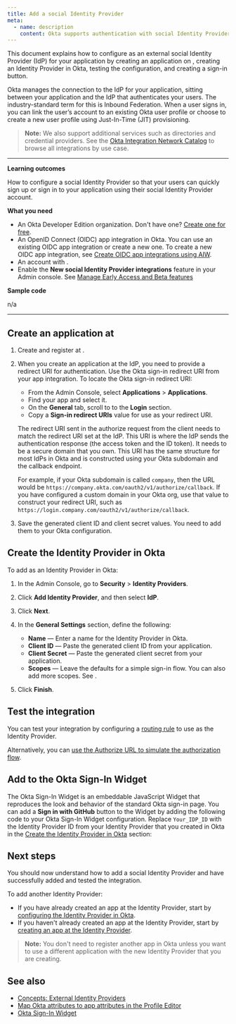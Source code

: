```yaml
---
title: Add a social Identity Provider
meta:
  - name: description
    content: Okta supports authentication with social Identity Providers. Get an overview of the process and prerequisites, as well as the set up instructions.
---
```

<ApiLifecycle access="ea" />

This document explains how to configure <StackSelector snippet="idp" noSelector inline /> as an external social Identity Provider (IdP) for your application by creating an application on <StackSelector snippet="idp" noSelector inline />, creating an Identity Provider in Okta, testing the configuration, and creating a sign-in button.

Okta manages the connection to the IdP for your application, sitting between your application and the IdP that authenticates your users. The industry-standard term for this is Inbound Federation. When a user signs in, you can link the user’s <StackSelector snippet="idp" noSelector inline /> account to an existing Okta user profile or choose to create a new user profile using Just-In-Time (JIT) provisioning.

> **Note:** We also support additional services such as directories and credential providers. See the [Okta Integration Network Catalog](https://www.okta.com/okta-integration-network/) to browse all integrations by use case.

---

**Learning outcomes**

How to configure a social Identity Provider so that your users can quickly sign up or sign in to your application using their social Identity Provider account.

**What you need**

* An Okta Developer Edition organization. Don't have one? [Create one for free](/signup).
* An OpenID Connect (OIDC) app integration in Okta. You can use an existing OIDC app integration or create a new one. To create a new OIDC app integration, see [Create OIDC app integrations using AIW](https://help.okta.com/okta_help.htm?id=ext_Apps_App_Integration_Wizard).
* An account with <StackSelector snippet="idpaccount" noSelector inline />.
* Enable the **New social Identity Provider integrations** feature in your Admin console. See [Manage Early Access and Beta features](https://help.okta.com/en/prod/Content/Topics/Security/manage-EA-and-beta-features.htm?cshid=ext_Manage_Early_Access_features)

**Sample code**

n/a

---

## Create an application at <StackSelector snippet="idp" noSelector inline />

1. Create and register <StackSelector snippet="apptype" noSelector inline /> at <StackSelector snippet="idp" noSelector inline />.

1. When you create an application at the IdP, you need to provide a redirect URI for authentication. Use the Okta sign-in redirect URI from your app integration. To locate the Okta sign-in redirect URI:

    * From the Admin Console, select **Applications** > **Applications**.
    * Find your app and select it.
    * On the **General** tab, scroll to to the **Login** section.
    * Copy a **Sign-in redirect URIs** value for use as your redirect URI.

    The redirect URI sent in the authorize request from the client needs to match the redirect URI set at the IdP. This URI is where the IdP sends the authentication response (the access token and the ID token). It needs to be a secure domain that you own. This URI has the same structure for most IdPs in Okta and is constructed using your Okta subdomain and the callback endpoint.

    For example, if your Okta subdomain is called `company`, then the URL would be `https://company.okta.com/oauth2/v1/authorize/callback`. If you have configured a custom domain in your Okta org, use that value to construct your redirect URI, such as `https://login.company.com/oauth2/v1/authorize/callback`.

1. Save the generated <StackSelector snippet="idp" noSelector inline /> client ID and client secret values. You need to add them to your Okta configuration.

## Create the Identity Provider in Okta

To add <StackSelector snippet="idp" noSelector inline /> as an Identity Provider in Okta:

1. In the Admin Console, go to **Security** > **Identity Providers**.
1. Click **Add Identity Provider**, and then select **<StackSelector snippet="idp" noSelector inline /> IdP**.
1. Click **Next**.
1. In the **General Settings** section, define the following:

    * **Name** &mdash; Enter a name for the Identity Provider in Okta.
    * **Client ID** &mdash; Paste the generated client ID from your <StackSelector snippet="idp" noSelector inline /> application.
    * **Client Secret** &mdash; Paste the generated client secret from your <StackSelector snippet="idp" noSelector inline /> application.
    * **Scopes** &mdash; Leave the defaults for a simple sign-in flow. You can also add more scopes. See <StackSelector snippet="scopes" noSelector inline />.

1. Click **Finish**.

## Test the integration

You can test your integration by configuring a [routing rule](https://help.okta.com/okta_help.htm?id=ext-cfg-routing-rules) to use <StackSelector snippet="idp" noSelector inline /> as the Identity Provider.

Alternatively, you can [use the Authorize URL to simulate the authorization flow](/docs/guides/add-an-external-idp/-/main/#use-the-authorize-url-to-simulate-the-authorization-flow).

<StackSnippet snippet="noemail" />

## Add <StackSelector snippet="idp" noSelector inline /> to the Okta Sign-In Widget

The Okta Sign-In Widget is an embeddable JavaScript Widget that reproduces the look and behavior of the standard Okta sign-in page. You can add a **Sign in with GitHub** button to the Widget by adding the following code to your Okta Sign-In Widget configuration. Replace `Your_IDP_ID` with the Identity Provider ID from your Identity Provider that you created in Okta in the [Create the Identity Provider in Okta](#Create_the_Identity_Provider_in_Okta) section:

<StackSnippet snippet="siwconfig" />

## Next steps

You should now understand how to add a social Identity Provider and have successfully added and tested the integration.

To add another Identity Provider:

* If you have already created an app at the Identity Provider, start by [configuring the Identity Provider in Okta](#create-the-identity-provider-in-okta).
* If you haven't already created an app at the Identity Provider, start by [creating an app at the Identity Provider](#create-an-application-at-the-identity-provider).

> **Note:** You don't need to register another app in Okta unless you want to use a different application with the new Identity Provider that you are creating.

## See also

* [Concepts: External Identity Providers](/docs/concepts/identity-providers/)
* [Map Okta attributes to app attributes in the Profile Editor](https://help.okta.com/en/prod/okta_help_CSH.htm#ext_app_map)
* [Okta Sign-In Widget](https://github.com/okta/okta-signin-widget)
